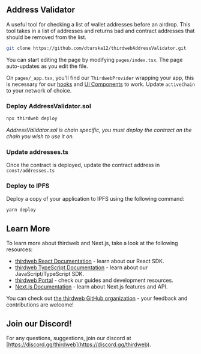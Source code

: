## Address Validator

A useful tool for checking a list of wallet addresses before an airdrop. This tool takes in a list of addresses and returns bad and contract addresses that should be removed from the list. 

```bash
git clone https://github.com/dturska12/thirdwebAddressValidator.git
```

You can start editing the page by modifying `pages/index.tsx`. The page auto-updates as you edit the file.

On `pages/_app.tsx`, you'll find our `ThirdwebProvider` wrapping your app, this is necessary for our [hooks](https://portal.thirdweb.com/react) and
[UI Components](https://portal.thirdweb.com/ui-components) to work. Update `activeChain` to your network of choice.

### Deploy AddressValidator.sol

```bash
npx thirdweb deploy
```

*AddressValidator.sol is chain specific, you must deploy the contract on the chain you wish to use it on.*

### Update addresses.ts

Once the contract is deployed, update the contract address in `const/addresses.ts`

### Deploy to IPFS

Deploy a copy of your application to IPFS using the following command:

```bash
yarn deploy
```

## Learn More

To learn more about thirdweb and Next.js, take a look at the following resources:

- [thirdweb React Documentation](https://docs.thirdweb.com/react) - learn about our React SDK.
- [thirdweb TypeScript Documentation](https://docs.thirdweb.com/typescript) - learn about our JavaScript/TypeScript SDK.
- [thirdweb Portal](https://docs.thirdweb.com) - check our guides and development resources.
- [Next.js Documentation](https://nextjs.org/docs) - learn about Next.js features and API.

You can check out [the thirdweb GitHub organization](https://github.com/thirdweb-dev) - your feedback and contributions are welcome!

## Join our Discord!

For any questions, suggestions, join our discord at [https://discord.gg/thirdweb](https://discord.gg/thirdweb).
